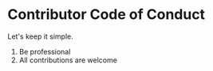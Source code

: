 # Contributor Code of Conduct

Let's keep it simple.

1. Be professional
2. All contributions are welcome
